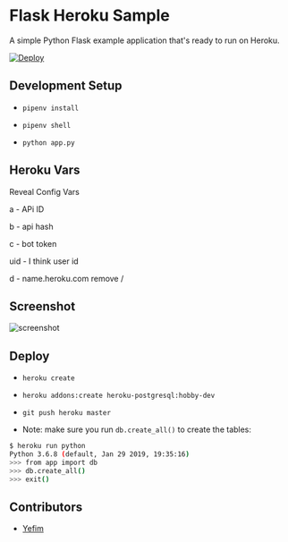 Flask Heroku Sample
====================

A simple Python Flask example application that's ready to run on Heroku.

[![Deploy](https://www.herokucdn.com/deploy/button.svg)](https://heroku.com/deploy)

## Development Setup

* `pipenv install`

* `pipenv shell`

* `python app.py`

## Heroku Vars 

Reveal Config Vars

a  -  APi ID

b -  api hash

c -  bot token

uid  -  I think user id

d  -  name.heroku.com remove /


## Screenshot

![screenshot](https://i.imgur.com/wf74fxY.png)

## Deploy

* `heroku create`

* `heroku addons:create heroku-postgresql:hobby-dev`

* `git push heroku master`

* Note: make sure you run `db.create_all()` to create the tables: 
```bash
$ heroku run python
Python 3.6.8 (default, Jan 29 2019, 19:35:16)
>>> from app import db
>>> db.create_all()
>>> exit()
```

## Contributors

* [Yefim](https://twitter.com/yefim)

